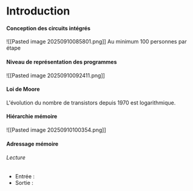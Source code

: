 # Introduction
#### Conception des circuits intégrés
![[Pasted image 20250910085801.png]]
Au minimum $100$ personnes par étape
#### Niveau de représentation des programmes
![[Pasted image 20250910092411.png]]

#### Loi de Moore
L'évolution du nombre de transistors depuis $1970$ est logarithmique. 

#### Hiérarchie mémoire
![[Pasted image 20250910100354.png]]

#### Adressage mémoire
###### Lecture
- Entrée : 
- Sortie : 